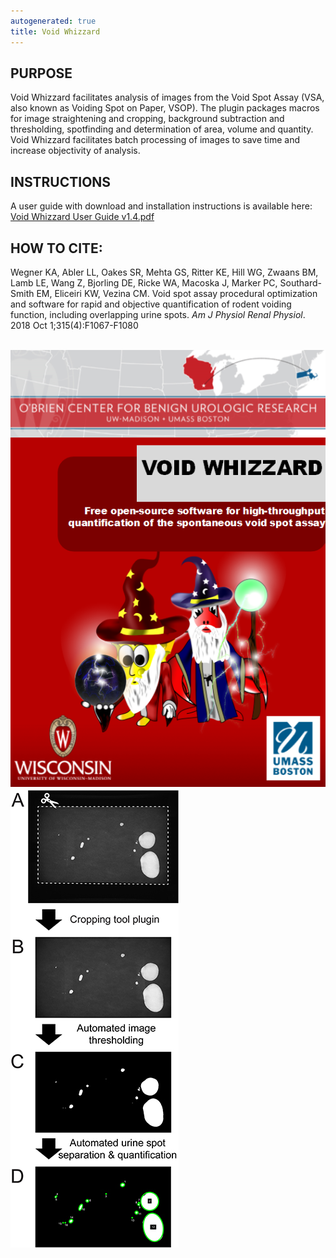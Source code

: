 ```yaml
---
autogenerated: true
title: Void Whizzard
---
```


## PURPOSE

Void Whizzard facilitates analysis of images from the Void Spot Assay (VSA, also known as Voiding Spot on Paper, VSOP). The plugin packages macros for image straightening and cropping, background subtraction and thresholding, spotfinding and determination of area, volume and quantity. Void Whizzard facilitates batch processing of images to save time and increase objectivity of analysis.

## INSTRUCTIONS

A user guide with download and installation instructions is available here: [Void Whizzard User Guide v1.4.pdf](/media/plugins/void-whizzard-user-guide-v1.4.pdf)

## HOW TO CITE:

Wegner KA, Abler LL, Oakes SR, Mehta GS, Ritter KE, Hill WG, Zwaans BM, Lamb LE, Wang Z, Bjorling DE, Ricke WA, Macoska J, Marker PC, Southard-Smith EM, Eliceiri KW, Vezina CM. Void spot assay procedural optimization and software for rapid and objective quantification of rodent voiding function, including overlapping urine spots. *Am J Physiol Renal Physiol*. 2018 Oct 1;315(4):F1067-F1080

`         `![`Void_Whizzard.PNG`](/media/plugins/void-whizzard.png)` `![`Figure_01.jpg`](/media/plugins/figure-01.jpg)
